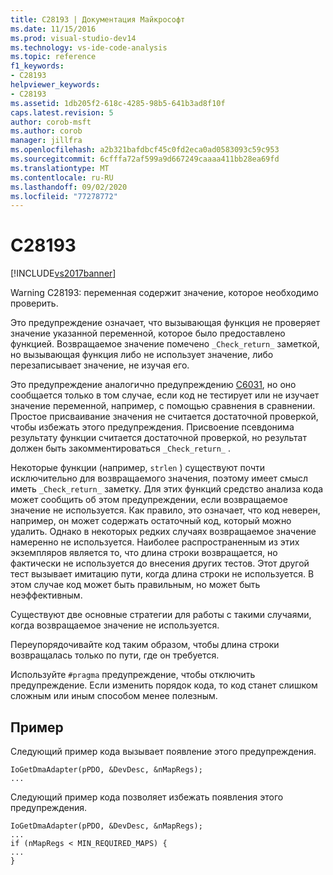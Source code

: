 ```yaml
---
title: C28193 | Документация Майкрософт
ms.date: 11/15/2016
ms.prod: visual-studio-dev14
ms.technology: vs-ide-code-analysis
ms.topic: reference
f1_keywords:
- C28193
helpviewer_keywords:
- C28193
ms.assetid: 1db205f2-618c-4285-98b5-641b3ad8f10f
caps.latest.revision: 5
author: corob-msft
ms.author: corob
manager: jillfra
ms.openlocfilehash: a2b321bafdbcf45c0fd2eca0ad0583093c59c953
ms.sourcegitcommit: 6cfffa72af599a9d667249caaaa411bb28ea69fd
ms.translationtype: MT
ms.contentlocale: ru-RU
ms.lasthandoff: 09/02/2020
ms.locfileid: "77278772"
---
```

# <a name="c28193"></a>C28193
[!INCLUDE[vs2017banner](../includes/vs2017banner.md)]

Warning C28193: переменная содержит значение, которое необходимо проверить.  
  
 Это предупреждение означает, что вызывающая функция не проверяет значение указанной переменной, которое было предоставлено функцией. Возвращаемое значение помечено `_Check_return_` заметкой, но вызывающая функция либо не использует значение, либо перезаписывает значение, не изучая его.  
  
 Это предупреждение аналогично предупреждению [C6031](../code-quality/c6031.md), но оно сообщается только в том случае, если код не тестирует или не изучает значение переменной, например, с помощью сравнения в сравнении. Простое присваивание значения не считается достаточной проверкой, чтобы избежать этого предупреждения. Присвоение псевдонима результату функции считается достаточной проверкой, но результат должен быть закомментироваться `_Check_return_` .  
  
 Некоторые функции (например, `strlen` ) существуют почти исключительно для возвращаемого значения, поэтому имеет смысл иметь `_Check_return_` заметку. Для этих функций средство анализа кода может сообщить об этом предупреждении, если возвращаемое значение не используется. Как правило, это означает, что код неверен, например, он может содержать остаточный код, который можно удалить. Однако в некоторых редких случаях возвращаемое значение намеренно не используется. Наиболее распространенным из этих экземпляров является то, что длина строки возвращается, но фактически не используется до внесения других тестов. Этот другой тест вызывает имитацию пути, когда длина строки не используется. В этом случае код может быть правильным, но может быть неэффективным.  
  
 Существуют две основные стратегии для работы с такими случаями, когда возвращаемое значение не используется.  
  
 Переупорядочивайте код таким образом, чтобы длина строки возвращалась только по пути, где он требуется.  
  
 Используйте `#pragma` предупреждение, чтобы отключить предупреждение. Если изменить порядок кода, то код станет слишком сложным или иным способом менее полезным.  
  
## <a name="example"></a>Пример  
 Следующий пример кода вызывает появление этого предупреждения.  
  
```  
IoGetDmaAdapter(pPDO, &DevDesc, &nMapRegs);  
...  
```  
  
 Следующий пример кода позволяет избежать появления этого предупреждения.  
  
```  
IoGetDmaAdapter(pPDO, &DevDesc, &nMapRegs);  
...  
if (nMapRegs < MIN_REQUIRED_MAPS) {  
...  
}  
```
